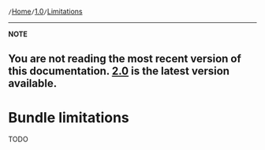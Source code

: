 `/`[Home](/psr15-symfony-bundle)`/`[1.0](/psr15-symfony-bundle/1.0/index.md)`/`[Limitations](/psr15-symfony-bundle/docs/06-limitations.html)

---
**NOTE**

You are not reading the most recent version of this documentation. [2.0](/psr15-symfony-bundle/2.0) is the latest version available.
---

# Bundle limitations
TODO
